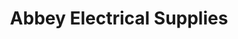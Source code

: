 ---
title: "Abbey Electrical Supplies"
url: /croydon/abbey-electrical-supplies/
shop: Elektronik
---